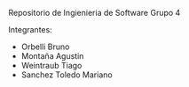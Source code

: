 Repositorio de Ingienieria de Software
Grupo 4 

Integrantes:
  - Orbelli Bruno
  - Montaña Agustin
  - Weintraub Tiago
  - Sanchez Toledo Mariano
